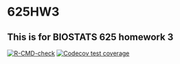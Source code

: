 # 625HW3
## This is for BIOSTATS 625 homework 3

<!-- badges: start -->
[![R-CMD-check](https://github.com/Mimi-Li-1102/HW625/actions/workflows/R-CMD-check.yaml/badge.svg)](https://github.com/Mimi-Li-1102/HW625/actions/workflows/R-CMD-check.yaml)
[![Codecov test coverage](https://codecov.io/gh/Mimi-Li-1102/HW625/branch/main/graph/badge.svg)](https://app.codecov.io/gh/Mimi-Li-1102/HW625?branch=main)
<!-- badges: end -->

